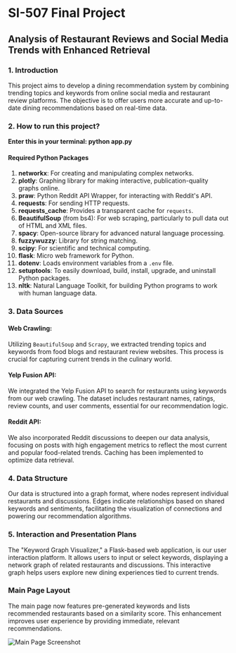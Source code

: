 # SI-507 Final Project
## Analysis of Restaurant Reviews and Social Media Trends with Enhanced Retrieval

### 1. Introduction
This project aims to develop a dining recommendation system by combining trending topics and keywords from online social media and restaurant review platforms. The objective is to offer users more accurate and up-to-date dining recommendations based on real-time data.

### 2. How to run this project?
**Enter this in your terminal: python app.py**

#### Required Python Packages

1. **networkx**: For creating and manipulating complex networks.
2. **plotly**: Graphing library for making interactive, publication-quality graphs online.
3. **praw**: Python Reddit API Wrapper, for interacting with Reddit's API.
4. **requests**: For sending HTTP requests.
5. **requests_cache**: Provides a transparent cache for `requests`.
6. **BeautifulSoup** (from bs4): For web scraping, particularly to pull data out of HTML and XML files.
7. **spacy**: Open-source library for advanced natural language processing.
8. **fuzzywuzzy**: Library for string matching.
9. **scipy**: For scientific and technical computing.
10. **flask**: Micro web framework for Python.
11. **dotenv**: Loads environment variables from a `.env` file.
12. **setuptools**: To easily download, build, install, upgrade, and uninstall Python packages.
13. **nltk**: Natural Language Toolkit, for building Python programs to work with human language data.


### 3. Data Sources

#### Web Crawling:
Utilizing `BeautifulSoup` and `Scrapy`, we extracted trending topics and keywords from food blogs and restaurant review websites. This process is crucial for capturing current trends in the culinary world.

#### Yelp Fusion API:
We integrated the Yelp Fusion API to search for restaurants using keywords from our web crawling. The dataset includes restaurant names, ratings, review counts, and user comments, essential for our recommendation logic.

#### Reddit API:
We also incorporated Reddit discussions to deepen our data analysis, focusing on posts with high engagement metrics to reflect the most current and popular food-related trends. Caching has been implemented to optimize data retrieval.

### 4. Data Structure

Our data is structured into a graph format, where nodes represent individual restaurants and discussions. Edges indicate relationships based on shared keywords and sentiments, facilitating the visualization of connections and powering our recommendation algorithms.

### 5. Interaction and Presentation Plans

The "Keyword Graph Visualizer," a Flask-based web application, is our user interaction platform. It allows users to input or select keywords, displaying a network graph of related restaurants and discussions. This interactive graph helps users explore new dining experiences tied to current trends.

### Main Page Layout

The main page now features pre-generated keywords and lists recommended restaurants based on a similarity score. This enhancement improves user experience by providing immediate, relevant recommendations.

![Main Page Screenshot](https://github.com/YunxuanRango/SI-507-Final-Project/assets/150485789/f368ae39-d7d2-4d13-80db-91921a0d754e)
